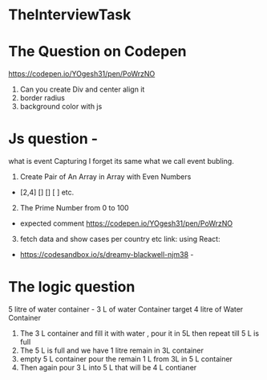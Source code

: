 # TheInterviewTask

# The Question on Codepen 
https://codepen.io/YOgesh31/pen/PoWrzNO
1. Can you create Div and center align it
2. border radius 
3. background color with js 

# Js question - 
 what is event Capturing
 I forget its same what we call event bubling. 

 1. Create Pair of An Array in Array 
 with Even Numbers 

  - [2,4] [] [] [ ] etc.
2. The Prime Number from 0 to 100
 - expected comment 
 https://codepen.io/YOgesh31/pen/PoWrzNO

  
3. fetch data and show cases per country etc
link:
using React: 

- https://codesandbox.io/s/dreamy-blackwell-njm38 -


# The logic question

5 litre of water container - 3 L of water Container 
target  4 litre of Water Container 

1. The 3 L container and fill it with water , pour it in 5L  then repeat till 5 L is full 
2. The 5 L is full and we have 1 litre remain in 3L container 
3. empty 5 L container pour the remain 1 L from 3L in 5 L container
4. Then again pour 3 L into 5 L that will be 4 L contianer 


